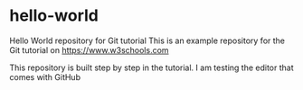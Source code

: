 # hello-world
Hello World repository for Git tutorial
This is an example repository for the Git tutorial on https://www.w3schools.com

This repository is built step by step in the tutorial.
I am testing the editor that comes with GitHub
